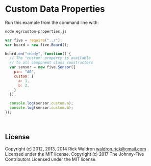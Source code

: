 <!--remove-start-->

# Custom Data Properties

<!--remove-end-->








Run this example from the command line with:
```bash
node eg/custom-properties.js
```


```javascript
var five = require("../");
var board = new five.Board();

board.on("ready", function() {
  // The "custom" property is available
  // to all component class constructors
  var sensor = new five.Sensor({
    pin: "A0",
    custom: {
      a: 1,
      b: 2,
    }
  });

  console.log(sensor.custom.a);
  console.log(sensor.custom.b);
});

```








&nbsp;

<!--remove-start-->

## License
Copyright (c) 2012, 2013, 2014 Rick Waldron <waldron.rick@gmail.com>
Licensed under the MIT license.
Copyright (c) 2017 The Johnny-Five Contributors
Licensed under the MIT license.

<!--remove-end-->
